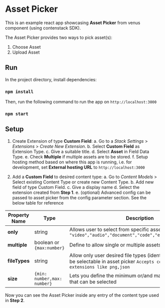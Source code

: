 # Asset Picker

This is an example react app showcasing **Asset Picker** from venus component (using contenstack SDK).

The Asset Picker provides two ways to pick asset(s):
1. Choose Asset
2. Upload Asset 

## Run
In the project directory, install dependencies:
### `npm install`
Then, run the following command to run the app on `http://localhost:3000`
### `npm start`



## Setup

 1. Create Extension of type **Custom Field**:
	 a. Go to a *Stack Settings* > *Extensions* > *Create New Extension*.
	 b. Select **Custom Field** as Extension Type.
	 c. Give a suitable title.
	 d. Select **Asset** in Field Data Type.
	 e. Check **Multiple** if multiple assets are to be stored.
	 f. Setup hosting method based on where this app is running, i.e. for development, set **External hosting URL** to `http://localhost:3000`

2. Add a **Custom Field** to desired content type:
	a. Go to *Content Models* > Select existing Content Type or create new Content Type.
	b. Add new field of type Custom Field.
	c. Give a display name
	d. Select the extension created from **Step 1**.
	e. (optional) Advanced config can be passed to asset picker from the config parameter section. See the below table for reference
	
|**Property Name**  | **Type** |  **Description** | **Default**
|--|--|--|--|
| **only** | string | Allows user to select from specific asset type only `"image", "video","audio","document","code","executable","archive"` | - | |
| **multiple** | boolean or `{max:number}` | Define to allow single or multiple assets selection | false |
| **fileTypes** | string | Allow only user desired file types (identified by extension) to be selectable in asset picker `Accepts comma-separated file extensions like png,json` | - |
| **size** | `{min: number,max: number}` | Lets you define the minimum or/and maximum sized assets that can be selected | - |



Now you can see the Asset Picker inside any entry of the content type used in **Step 2**. 
